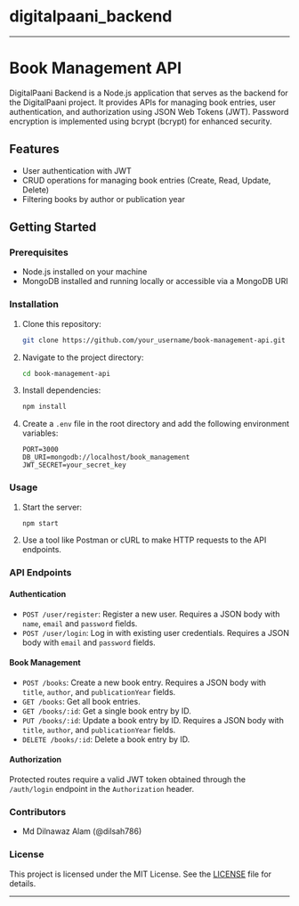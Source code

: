 # digitalpaani_backend


---

# Book Management API

DigitalPaani Backend is a Node.js application that serves as the backend for the DigitalPaani project. It provides APIs for managing book entries, user authentication, and authorization using JSON Web Tokens (JWT). Password encryption is implemented using bcrypt (bcrypt) for enhanced security.

## Features

- User authentication with JWT
- CRUD operations for managing book entries (Create, Read, Update, Delete)
- Filtering books by author or publication year

## Getting Started

### Prerequisites

- Node.js installed on your machine
- MongoDB installed and running locally or accessible via a MongoDB URI

### Installation

1. Clone this repository:

   ```bash
   git clone https://github.com/your_username/book-management-api.git
   ```

2. Navigate to the project directory:

   ```bash
   cd book-management-api
   ```

3. Install dependencies:

   ```bash
   npm install
   ```

4. Create a `.env` file in the root directory and add the following environment variables:

   ```plaintext
   PORT=3000
   DB_URI=mongodb://localhost/book_management
   JWT_SECRET=your_secret_key
   ```

### Usage

1. Start the server:

   ```bash
   npm start
   ```

2. Use a tool like Postman or cURL to make HTTP requests to the API endpoints.

### API Endpoints

#### Authentication

- `POST /user/register`: Register a new user. Requires a JSON body with `name`, `email` and `password` fields.
- `POST /user/login`: Log in with existing user credentials. Requires a JSON body with `email` and `password` fields.

#### Book Management

- `POST /books`: Create a new book entry. Requires a JSON body with `title`, `author`, and `publicationYear` fields.
- `GET /books`: Get all book entries.
- `GET /books/:id`: Get a single book entry by ID.
- `PUT /books/:id`: Update a book entry by ID. Requires a JSON body with `title`, `author`, and `publicationYear` fields.
- `DELETE /books/:id`: Delete a book entry by ID.

#### Authorization

Protected routes require a valid JWT token obtained through the `/auth/login` endpoint in the `Authorization` header.

### Contributors

- Md Dilnawaz Alam (@dilsah786)


### License

This project is licensed under the MIT License. See the [LICENSE](LICENSE) file for details.

---

